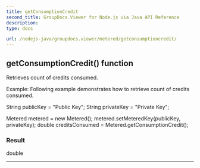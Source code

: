 ```yaml
---
title: getConsumptionCredit
second_title: GroupDocs.Viewer for Node.js via Java API Reference
description: 
type: docs

url: /nodejs-java/groupdocs.viewer/metered/getconsumptioncredit/
---
```


## getConsumptionCredit()  function

 Retrieves count of credits consumed.
 

 Example: 
 Following example demonstrates how to retrieve count of credits consumed.
  
   String publicKey = "Public Key";
   String privateKey = "Private Key";

   Metered metered = new Metered();
   metered.setMeteredKey(publicKey, privateKey);
   double creditsConsumed = Metered.getConsumptionCredit();
 
 

### Result
double


---


